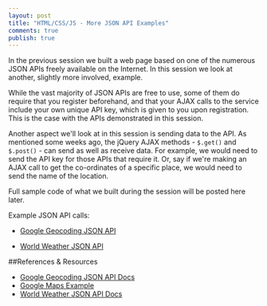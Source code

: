 ```yaml
---
layout: post
title: "HTML/CSS/JS - More JSON API Examples"
comments: true
publish: true
---
```


In the previous session we built a web page based on one of the numerous JSON APIs freely available on the Internet. In this session we look at another, slightly more involved, example. 

While the vast majority of JSON APIs are free to use, some of them do require that you register beforehand, and that your AJAX calls to the service include your own unique API key, which is given to you upon registration. This is the case with the APIs demonstrated in this session.

Another aspect we'll look at in this session is sending data to the API. As mentioned some weeks ago, the jQuery AJAX methods - `$.get()` and `$.post()` - can send as well as receive data. For example, we would need to send the API key for those APIs that require it. Or, say if we're making an AJAX call to get the co-ordinates of a specific place, we would need to send the name of the location.

Full sample code of what we built during the session will be posted here later.

Example JSON API calls:

- [Google Geocoding JSON API](https://maps.googleapis.com/maps/api/geocode/json?address=mississauga&key=AIzaSyA_M7VnGki-4-0YfjMT18ZTJDGxbi2QMYQ)

- [World Weather JSON API](https://api.worldweatheronline.com/free/v2/weather.ashx?q=43,-79&format=json&key=ec746df3a2e403fd5ec97aeddfcec)


##References &amp; Resources

- [Google Geocoding JSON API Docs](https://developers.google.com/maps/documentation/geocoding/intro)
- [Google Maps Example](http://www.w3schools.com/googleapi/google_maps_basic.asp)
- [World Weather JSON API Docs](https://developer.worldweatheronline.com/page/explorer-free)

